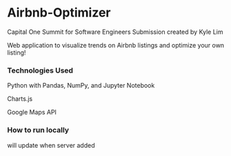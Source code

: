 # Airbnb-Optimizer
Capital One Summit for Software Engineers Submission created by Kyle Lim

Web application to visualize trends on Airbnb listings and optimize your own listing!

### Technologies Used

Python with Pandas, NumPy, and Jupyter Notebook

Charts.js

Google Maps API

### How to run locally

will update when server added
